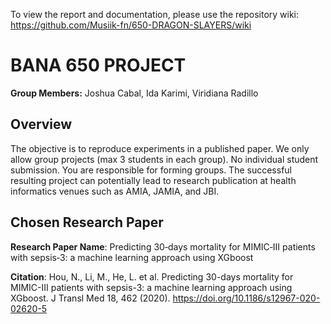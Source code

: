 To view the report and documentation, please use the repository wiki: https://github.com/Musiik-fn/650-DRAGON-SLAYERS/wiki

# BANA 650 PROJECT

**Group Members:** Joshua Cabal, Ida Karimi, Viridiana Radillo

## Overview
 The objective is to reproduce experiments in a published paper. We only allow group projects (max 3 students in each group). No individual student submission. You are responsible for forming groups. The successful resulting project can potentially lead to research publication at health informatics venues such as AMIA, JAMIA, and JBI.

## Chosen Research Paper
**Research Paper Name**: Predicting 30‑days mortality for MIMIC‑III patients with sepsis‑3: a machine learning
approach using XGboost

**Citation**: Hou, N., Li, M., He, L. et al. Predicting 30-days mortality for MIMIC-III patients with sepsis-3: a machine learning approach using XGboost. J Transl Med 18, 462 (2020). https://doi.org/10.1186/s12967-020-02620-5
